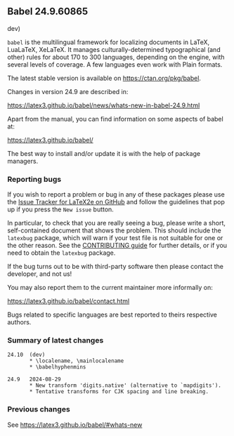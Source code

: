 ## Babel 24.9.60865

dev)

`babel` is the multilingual framework for localizing documents in
LaTeX, LuaLaTeX, XeLaTeX. It manages culturally-determined
typographical (and other) rules for about 170 to 300 languages,
depending on the engine, with several levels of coverage. A few
languages even work with Plain formats.

The latest stable version is available on <https://ctan.org/pkg/babel>.

Changes in version 24.9 are described in:

https://latex3.github.io/babel/news/whats-new-in-babel-24.9.html

Apart from the manual, you can find information on some aspects of babel at:

https://latex3.github.io/babel/

The best way to install and/or update it is with the help of package
managers.

### Reporting bugs

If you wish to report a problem or bug in any of these packages please
use the
[Issue Tracker for LaTeX2e on GitHub](https://github.com/latex3/babel/issues)
and follow the guidelines that pop up if you press the `New issue`
button.

In particular, to check that you are really seeing a bug, please write
a short, self-contained document that shows the problem. This should
include the `latexbug` package, which will warn if your test file is
not suitable for one or the other reason. See the
[CONTRIBUTING guide](https://github.com/latex3/latex2e/blob/master/CONTRIBUTING.md)
for further details, or if you need to obtain the `latexbug` package.

If the bug turns out to be with third-party software then please
contact the developer, and not us!

You may also report them to the current maintainer more informally on:

   https://latex3.github.io/babel/contact.html

Bugs related to specific languages are best reported to theirs
respective authors.

### Summary of latest changes
```
24.10  (dev)
       * \localename, \mainlocalename
       * \babelhyphenmins

24.9   2024-08-29
       * New transform 'digits.native' (alternative to `mapdigits').
       * Tentative transforms for CJK spacing and line breaking.
```

### Previous changes

See https://latex3.github.io/babel/#whats-new
